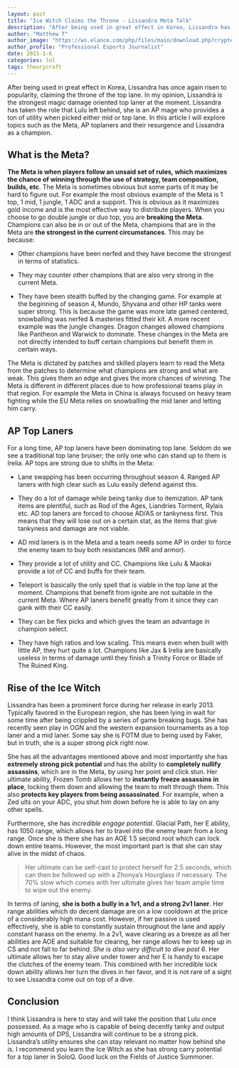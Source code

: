 ```yaml
---
layout: post
title: "Ice Witch Claims the Throne - Lissandra Meta Talk"
description: "After being used in great effect in Korea, Lissandra has once again risen to popularity, claiming the throne of the top lane. "
author: "Matthew T"
author_image: "https://ws.elance.com/php/files/main/download.php?crypted=Y3R4JTNEcHJvZmlsZV9pbWFnZSUyNmZpZCUzRDEyNzA3NDgyNCUyNnJpZCUzRC0xJTI2cGlkJTNENzk5Mzc0MSUyNnQlM0Qx"
author_profile: "Professional Esports Journalist"
date: 2015-1-6
categories: lol
tags: theorycraft
---
```

After being used in great effect in Korea, Lissandra has once again risen to popularity, claiming the throne of the top lane. In my opinion, Lissandra is the strongest magic damage oriented top laner at the moment. Lissandra has taken the role that Lulu left behind, she is an AP mage who provides a ton of utility when picked either mid or top lane. In this article I will explore topics such as the Meta, AP toplaners and their resurgence and Lissandra as a champion.

## What is the Meta?

**The Meta is when players follow an unsaid set of rules, which maximizes the chance of winning through the use of strategy, team composition, builds, etc**. The Meta is sometimes obvious but some parts of it may be hard to figure out. For example the most obvious example of the Meta is 1 top, 1 mid, 1 jungle, 1 ADC and a support. This is obvious as it maximizes gold income and is the most effective way to distribute players. When you choose to go double jungle or duo top, you are **breaking the Meta**. Champions can also be in or out of the Meta, champions that are in the Meta are **the strongest in the current circumstances**. This may be because:

* Other champions have been nerfed and they have become the strongest in terms of statistics.

* They may counter other champions that are also very strong in the current Meta. 

* They have been stealth buffed by the changing game. For example at the beginning of season 4, Mundo, Shyvana and other HP tanks were super strong. This is because the game was more late gamed centered, snowballing was nerfed & masteries fitted their kit. A more recent example was the jungle changes. Dragon changes allowed champions like Pantheon and Warwick to dominate. These changes in the Meta are not directly intended to buff certain champions but benefit them in certain ways.

The Meta is dictated by patches and skilled players learn to read the Meta from the patches to determine what champions are strong and what are weak. This gives them an edge and gives the more chances of winning. The Meta is different in different places due to how professional teams play in that region. For example the Meta in China is always focused on heavy team fighting while the EU Meta relies on snowballing the mid laner and letting him carry.

## AP Top Laners

For a long time, AP top laners have been dominating top lane. Seldom do we see a traditional top lane bruiser; the only one who can stand up to them is Irelia. AP tops are strong due to shifts in the Meta:

* Lane swapping has been occurring throughout season 4. Ranged AP laners with high clear such as Lulu easily defend against this.

* They do a lot of damage while being tanky due to itemization. AP tank items are plentiful, such as Rod of the Ages, Liandries Torment, Rylais etc. AD top laners are forced to choose AD/AS or tankyness first. This means that they will lose out on a certain stat, as the items that give tankyness and damage are not viable. 

* AD mid laners is in the Meta and a team needs some AP in order to force the enemy team to buy both resistances (MR and armor).

* They provide a lot of utility and CC. Champions like Lulu & Maokai provide a lot of CC and buffs for their team.

* Teleport is basically the only spell that is viable in the top lane at the moment. Champions that benefit from ignite are not suitable in the current Meta. Where AP laners benefit greatly from it since they can gank with their CC easily. 

* They can be flex picks and which gives the team an advantage in champion select.

* They have high ratios and low scaling. This means even when built with little AP, they hurt quite a lot. Champions like Jax & Irelia are basically useless in terms of damage until they finish a Trinity Force or Blade of The Ruined King. 

## Rise of the Ice Witch

Lissandra has been a prominent force during her release in early 2013. Typically favored in the European region, she has been lying in wait for some time after being crippled by a series of game breaking bugs. She has recently seen play in OGN and the western expansion tournaments as a top laner and a mid laner. Some say she is FOTM due to being used by Faker, but in truth, she is a super strong pick right now.

She has all the advantages mentioned above and most importantly she has **extremely strong pick potential** and has the ability to **completely nullify assassins**, which are in the Meta, by using her point and click stun. Her ultimate ability, Frozen Tomb allows her to **instantly freeze assassins in place**, locking them down and allowing the team to melt through them. This also **protects key players from being assassinated**. For example, when a Zed ults on your ADC, you shut him down before he is able to lay on any other spells. 

Furthermore, she has *incredible engage potential*. Glacial Path, her E ability, has 1050 range, which allows her to travel into the enemy team from a long range. Once she is there she has an AOE 1.5 second root which can lock down entire teams. However, the most important part is that she can stay alive in the midst of chaos. 

> Her ultimate can be self-cast to protect herself for 2.5 seconds, which can then be followed up with a Zhonya’s Hourglass if necessary. The 70% slow which comes with her ultimate gives her team ample time to wipe out the enemy. 

In terms of laning, **she is both a bully in a 1v1, and a strong 2v1 laner**. Her range abilities which do decent damage are on a low cooldown at the price of a considerably high mana cost. However, if her passive is used effectively, she is able to constantly sustain throughout the lane and apply constant harass on the enemy. In a 2v1, wave clearing as a breeze as all her abilities are AOE and suitable for clearing, her range allows her to keep up in CS and not fall to far behind. *She is also very difficult to dive post 6*. Her ultimate allows her to stay alive under tower and her E is handy to escape the clutches of the enemy team. This combined with her incredible lock down ability allows her turn the dives in her favor, and it is not rare of a sight to see Lissandra come out on top of a dive.

## Conclusion

I think Lissandra is here to stay and will take the position that Lulu once possessed. As a mage who is capable of being decently tanky and output high amounts of DPS, Lissandra will continue to be a strong pick. Lissandra’s utility ensures she can stay relevant no matter how behind she is. I recommend you learn the Ice Witch as she has strong carry potential for a top laner in SoloQ. Good luck on the Fields of Justice Summoner.
